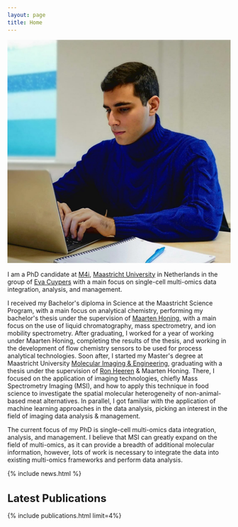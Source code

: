 ```yaml
---
layout: page
title: Home
---
```


<div class="col-12 col-sm-4 mb-3 float-left">
    <img class="img-fluid z-depth-1 rounded-circle" src="\assets\img\img1.jpeg">
</div>

<p>
I am a PhD candidate at <a href="https://www.maastrichtuniversity.nl/research/maastricht-multimodal-molecular-imaging-institute-%E2%80%93-m4i" target="_blank">M4i</a>, <a href="https://www.maastrichtuniversity.nl/" target="_blank">Maastricht University</a> in Netherlands in the group of <a href="https://cris.maastrichtuniversity.nl/en/persons/eva-cuypers" target="_blank">Eva Cuypers</a> with a main focus on single-cell multi-omics data integration, analysis, and management.
</p>

<p>
I received my Bachelor's diploma in Science at the Maastricht Science Program, with a main focus on analytical chemistry, performing my bachelor's thesis under the supervision of <a href="https://www.maastrichtuniversity.nl/m-honing" target="_blank">Maarten Honing</a>, with a main focus on the use of liquid chromatography, mass spectrometry, and ion mobility spectrometry. After graduating, I worked for a year of working under Maarten Honing, completing the results of the thesis, and working in the development of flow chemistry sensors to be used for process analytical technologies. Soon after, I started my Master's degree at Maastricht University <a href="https://curriculum.maastrichtuniversity.nl/education/master/imaging-engineering" target="_blank">Molecular Imaging & Engineering</a>, graduating with a thesis under the supervision of <a href="https://www.maastrichtuniversity.nl/prof-ron-heeren" target="_blank">Ron Heeren</a> & Maarten Honing. There, I focused on the application of imaging technologies, chiefly Mass Spectrometry Imaging (MSI), and how to apply this technique in food science to investigate the spatial molecular heterogeneity of non-animal-based meat alternatives. In parallel, I got familiar with the application of machine learning approaches in the data analysis, picking an interest in the field of imaging data analysis & management.
<p>
<p>
The current focus of my PhD is single-cell multi-omics data integration, analysis, and management. I believe that MSI can greatly expand on the field of multi-omics, as it can provide a breadth of additional molecular information, however, lots of work is necessary to integrate the data into existing multi-omics frameworks and perform data analysis.
</p>

<!-- <p>
<a href="https://twitter.com/####?ref_src=twsrc%5Etfw" class="twitter-follow-button" data-show-count="false">Follow @####</a><script async src="https://platform.twitter.com/widgets.js" charset="utf-8"></script>
</p> -->

{% include news.html %}

<h1 class="mt-4 mb-5 display-4" style="font-size: x-large;">Latest Publications</h1>
{% include publications.html limit=4%}
<!-- {% include papers.html %} -->
<!-- {% include axes.html %} -->


